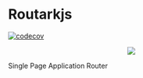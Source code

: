 # Routarkjs

[![codecov](https://codecov.io/gh/librark/routark/graph/badge.svg?token=lrTCF0g58T)](https://codecov.io/gh/librark/routark)

<p align="center">
  <a href="https://codecov.io/gh/librark/routark">
    <img src="https://codecov.io/gh/librark/routark/graphs/sunburst.svg?token=lrTCF0g58T"/>
  </a>
</p>

Single Page Application Router
